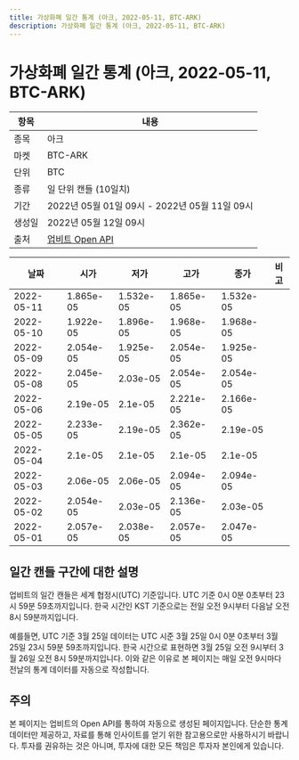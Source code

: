 ```yaml
---
title: 가상화폐 일간 통계 (아크, 2022-05-11, BTC-ARK)
description: 가상화폐 일간 통계 (아크, 2022-05-11, BTC-ARK)
---
```



가상화폐 일간 통계 (아크, 2022-05-11, BTC-ARK)
===

|항목|내용|
|--|--|
|종목|아크|
|마켓|BTC-ARK|
|단위|BTC|
|종류|일 단위 캔들 (10일치)|
|기간|2022년 05월 01일 09시 - 2022년 05월 11일 09시|
|생성일|2022년 05월 12일 09시|
|출처|[업비트 Open API](https://docs.upbit.com)|


|날짜|시가|저가|고가|종가|비고|
|--|--|--|--|--|--|
|2022-05-11|1.865e-05|1.532e-05|1.865e-05|1.532e-05|    |
|2022-05-10|1.922e-05|1.896e-05|1.968e-05|1.968e-05|    |
|2022-05-09|2.054e-05|1.925e-05|2.054e-05|1.925e-05|    |
|2022-05-08|2.045e-05|2.03e-05|2.054e-05|2.054e-05|    |
|2022-05-06|2.19e-05|2.1e-05|2.221e-05|2.166e-05|    |
|2022-05-05|2.233e-05|2.19e-05|2.362e-05|2.19e-05|    |
|2022-05-04|2.1e-05|2.1e-05|2.1e-05|2.1e-05|    |
|2022-05-03|2.06e-05|2.06e-05|2.094e-05|2.094e-05|    |
|2022-05-02|2.054e-05|2.03e-05|2.136e-05|2.03e-05|    |
|2022-05-01|2.057e-05|2.038e-05|2.057e-05|2.047e-05|    |


일간 캔들 구간에 대한 설명
---


업비트의 일간 캔들은 세계 협정시(UTC) 기준입니다. 
UTC 기준 0시 0분 0초부터 23시 59분 59초까지입니다. 
한국 시간인 KST 기준으로는 전일 오전 9시부터 다음날 오전 8시 59분까지입니다. 


예를들면, UTC 기준 3월 25일 데이터는 UTC 시준 3월 25일 0시 0분 0초부터 3월 25일 23시 59분 59초까지입니다. 
한국 시간으로 표현하면 3월 25일 오전 9시부터 3월 26일 오전 8시 59분까지입니다. 
이와 같은 이유로 본 페이지는 매일 오전 9시마다 전날의 통계 데이터를 자동으로 작성합니다. 


주의
---


본 페이지는 업비트의 Open API를 통하여 자동으로 생성된 페이지입니다. 
단순한 통계 데이터만 제공하고, 자료를 통해 인사이트를 얻기 위한 참고용으로만 사용하시기 바랍니다. 
투자를 권유하는 것은 아니며, 투자에 대한 모든 책임은 투자자 본인에게 있습니다. 
